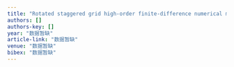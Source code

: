 ```yaml
---
title: "Rotated staggered grid high-order finite-difference numerical modeling for wave propagation in viscoelastic TTI media"
authors: []
authors-key: []
year: "数据暂缺"
article-link: "数据暂缺"
venue: "数据暂缺"
bibex: "数据暂缺"
---
```

